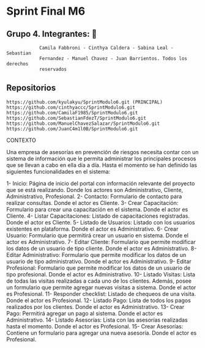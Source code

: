 # Sprint Final M6

## Grupo 4. Integrantes: :briefcase:

				Camila Fabbroni - Cinthya Caldera - Sabina Leal - Sebastian
				Fernandez - Manuel Chavez - Juan Barrientos. Todos los derechos
				reservados

 ## Repositorios
    https://github.com/kyulakyu/SprintModulo6.git (PRINCIPAL)
    https://github.com/cinthyaccc/SprintModulo6.git
    https://github.com/CamilaF1985/SprintModulo6.git
    https://github.com/SebastianFdezT/SprintModulo6.git
    https://github.com/ManuelChavezSalazar/SprintModulo6.git
    https://github.com/JuanC4m1l0B/SprintModulo6.git
    
CONTEXTO

Una empresa de asesorías en prevención de riesgos necesita contar con un sistema de información que le permita administrar los principales procesos que se llevan a cabo en ella día a día.
Hasta el momento se han definido las siguientes funcionalidades en el sistema:

1- Inicio: Página de inicio del portal con información relevante del proyecto que se está realizando. Donde los actores son Administrativo, Cliente, Administrativo, Profesional.
2- Contacto: Formulario de contacto para realizar consultas. Donde el actor es Cliente.
3- Crear Capacitación: Formulario para crear una capacitación en el sistema. Donde el actor es Cliente.
4- Listar Capacitaciones: Listado de capacitaciones registradas. Donde el actor es Cliente.
5- Listado de Usuarios: Listado con los usuarios existentes en plataforma. Donde el actor es Administrativo.
6- Crear Usuario: Formulario que permitirá crear un usuario en sistema. Donde el actor es Administrativo.
7- Editar Cliente: Formulario que permite modificar los datos de un usuario de tipo cliente. Donde el actor es Administrativo.
8- Editar Administrativo: Formulario que permite modificar los datos de un usuario de tipo administrativo. Donde el actor es Administrativo.
9- Editar Profesional: Formulario que permite modificar los datos de un usuario de tipo profesional. Donde el actor es Administrativo.
10- Listado Visitas: Lista de todas las visitas realizadas a cada uno de los clientes. Además, posee un formulario que permite agregar nuevas visitas a sistema. Donde el actor es Profesional.
11- Responder checklist: Listado de chequeos de una visita. Donde el actor es Profesional.
12- Listado Pago: Lista de todos los pagos realizados por los clientes. Donde el actor es Administrativo.
13- Crear Pago: Permitirá agregar un pago al sistema. Donde el actor es Administrativo.
14- Listado Asesorías: Lista con las asesorías realizadas hasta el momento. Donde el actor es Profesional.
15- Crear Asesorías: Contiene un formulario para agregar una nueva asesoría. Donde el actor es Profesional.
